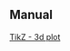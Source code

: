 Manual
------
[TikZ - 3d plot](http://sunsite.informatik.rwth-aachen.de/ftp/pub/mirror/ctan/graphics/pgf/contrib/tikz-3dplot/tikz-3dplot_documentation.pdf)
